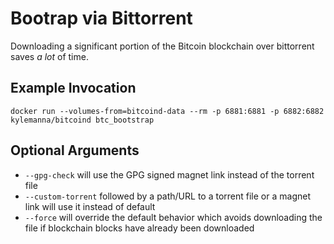 # Bootrap via Bittorrent

Downloading a significant portion of the Bitcoin blockchain over bittorrent saves *a lot* of time.

## Example Invocation

    docker run --volumes-from=bitcoind-data --rm -p 6881:6881 -p 6882:6882 kylemanna/bitcoind btc_bootstrap

## Optional Arguments

* `--gpg-check` will use the GPG signed magnet link instead of the torrent file
* `--custom-torrent` followed by a path/URL to a torrent file or a magnet link will use it instead of default
* `--force` will override the default behavior which avoids downloading the file if blockchain blocks have already been downloaded

